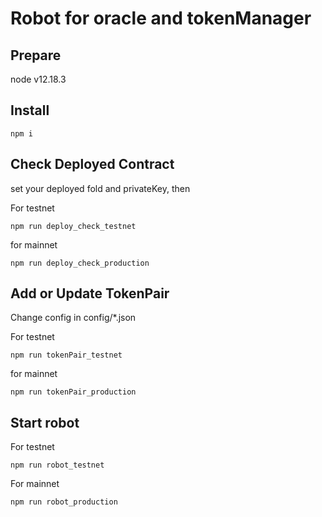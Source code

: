 # Robot for oracle and tokenManager

## Prepare

node v12.18.3

## Install

```
npm i
```

## Check Deployed Contract

set your deployed fold and privateKey, then

For testnet

```
npm run deploy_check_testnet
```

for mainnet

```
npm run deploy_check_production
```

## Add or Update TokenPair

Change config in config/*.json

For testnet

```
npm run tokenPair_testnet
```

for mainnet

```
npm run tokenPair_production
```

## Start robot

For testnet

```
npm run robot_testnet
```

For mainnet

```
npm run robot_production
```